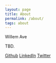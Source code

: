 ```yaml
---
layout: page
title: About
permalink: /about/
tags: about
---
```


Willem Ave

TBD.

[Github](https://github.com/willemave)
[LinkedIn](https://www.linkedin.com/in/willemave)
[Twitter](https://twitter.com/willemaw)
